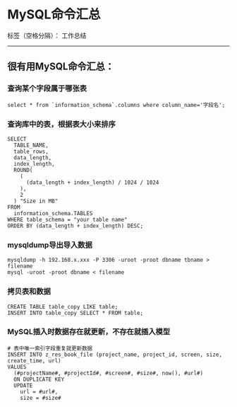 # MySQL命令汇总

标签（空格分隔）： 工作总结

---

## 很有用MySQL命令汇总：

### 查询某个字段属于哪张表

```
select * from `information_schema`.columns where column_name='字段名';
```

### 查询库中的表，根据表大小来排序
```
SELECT 
  TABLE_NAME,
  table_rows,
  data_length,
  index_length,
  ROUND(
    (
      (data_length + index_length) / 1024 / 1024
    ),
    2
  ) "Size in MB" 
FROM
  information_schema.TABLES 
WHERE table_schema = "your table name" 
ORDER BY (data_length + index_length) DESC;
```

### mysqldump导出导入数据
```
mysqldump -h 192.168.x.xxx -P 3306 -uroot -proot dbname tbname > filename
mysql -uroot -proot dbname < filename
```

### 拷贝表和数据
```
CREATE TABLE table_copy LIKE table;
INSERT INTO table_copy SELECT * FROM table;
```

### MySQL插入时数据存在就更新，不存在就插入模型

```
# 表中唯一索引字段重复就更新数据
INSERT INTO z_res_book_file (project_name, project_id, screen, size, create_time, url) 
VALUES
  (#projectName#, #projectId#, #screen#, #size#, now(), #url#)
  ON DUPLICATE KEY 
  UPDATE 
    url = #url#,
    size = #size#
``` 
